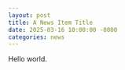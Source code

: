 ```yaml
---
layout: post
title: A News Item Title
date: 2025-03-16 10:00:00 -0000
categories: news
---
```


Hello world.
